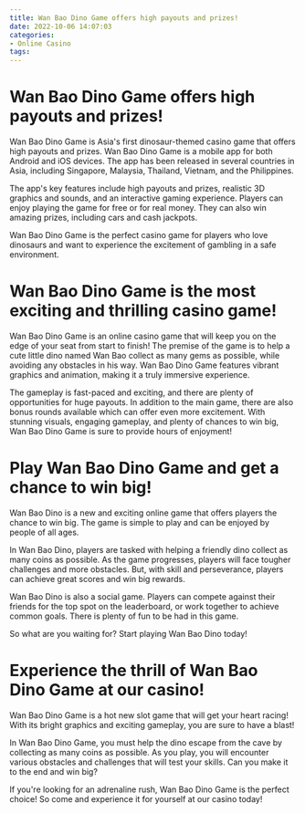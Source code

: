 ```yaml
---
title: Wan Bao Dino Game offers high payouts and prizes!
date: 2022-10-06 14:07:03
categories:
- Online Casino
tags:
---
```



#  Wan Bao Dino Game offers high payouts and prizes!

Wan Bao Dino Game is Asia's first dinosaur-themed casino game that offers high payouts and prizes. Wan Bao Dino Game is a mobile app for both Android and iOS devices. The app has been released in several countries in Asia, including Singapore, Malaysia, Thailand, Vietnam, and the Philippines.

The app's key features include high payouts and prizes, realistic 3D graphics and sounds, and an interactive gaming experience. Players can enjoy playing the game for free or for real money. They can also win amazing prizes, including cars and cash jackpots.

Wan Bao Dino Game is the perfect casino game for players who love dinosaurs and want to experience the excitement of gambling in a safe environment.

#  Wan Bao Dino Game is the most exciting and thrilling casino game!

 Wan Bao Dino Game is an online casino game that will keep you on the edge of your seat from start to finish! The premise of the game is to help a cute little dino named Wan Bao collect as many gems as possible, while avoiding any obstacles in his way. Wan Bao Dino Game features vibrant graphics and animation, making it a truly immersive experience.

The gameplay is fast-paced and exciting, and there are plenty of opportunities for huge payouts. In addition to the main game, there are also bonus rounds available which can offer even more excitement. With stunning visuals, engaging gameplay, and plenty of chances to win big, Wan Bao Dino Game is sure to provide hours of enjoyment!

#  Play Wan Bao Dino Game and get a chance to win big!

 Wan Bao Dino is a new and exciting online game that offers players the chance to win big. The game is simple to play and can be enjoyed by people of all ages.

In Wan Bao Dino, players are tasked with helping a friendly dino collect as many coins as possible. As the game progresses, players will face tougher challenges and more obstacles. But, with skill and perseverance, players can achieve great scores and win big rewards.

Wan Bao Dino is also a social game. Players can compete against their friends for the top spot on the leaderboard, or work together to achieve common goals. There is plenty of fun to be had in this game.

So what are you waiting for? Start playing Wan Bao Dino today!

#  Experience the thrill of Wan Bao Dino Game at our casino!

Wan Bao Dino Game is a hot new slot game that will get your heart racing! With its bright graphics and exciting gameplay, you are sure to have a blast!

In Wan Bao Dino Game, you must help the dino escape from the cave by collecting as many coins as possible. As you play, you will encounter various obstacles and challenges that will test your skills. Can you make it to the end and win big?

If you're looking for an adrenaline rush, Wan Bao Dino Game is the perfect choice! So come and experience it for yourself at our casino today!